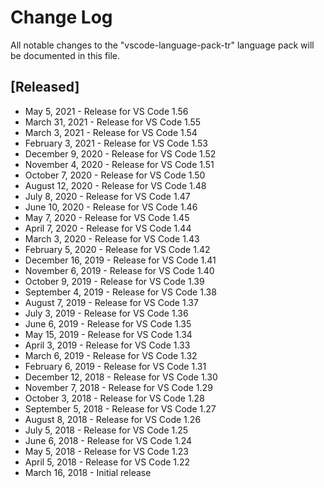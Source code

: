 # Change Log
All notable changes to the "vscode-language-pack-tr" language pack will be documented in this file.

## [Released]
* May 5, 2021 - Release for VS Code 1.56
* March 31, 2021 - Release for VS Code 1.55
* March 3, 2021 - Release for VS Code 1.54
* February 3, 2021 - Release for VS Code 1.53
* December 9, 2020 - Release for VS Code 1.52
* November 4, 2020 - Release for VS Code 1.51
* October 7, 2020 - Release for VS Code 1.50
* August 12, 2020 -  Release for VS Code 1.48
* July 8, 2020 -  Release for VS Code 1.47
* June 10, 2020 -  Release for VS Code 1.46
* May 7, 2020 -  Release for VS Code 1.45
* April 7, 2020 -  Release for VS Code 1.44
* March 3, 2020 -  Release for VS Code 1.43
* February 5, 2020 -  Release for VS Code 1.42
* December 16, 2019 -  Release for VS Code 1.41
* November 6, 2019 -  Release for VS Code 1.40
* October 9, 2019 - Release for VS Code 1.39
* September 4, 2019 - Release for VS Code 1.38
* August 7, 2019 - Release for VS Code 1.37
* July 3, 2019 - Release for VS Code 1.36
* June 6, 2019 - Release for VS Code 1.35
* May 15, 2019 - Release for VS Code 1.34
* April 3, 2019 - Release for VS Code 1.33
* March 6, 2019 - Release for VS Code 1.32
* February 6, 2019 - Release for VS Code 1.31
* December 12, 2018 - Release for VS Code 1.30
* November 7, 2018 - Release for VS Code 1.29
* October 3, 2018 - Release for VS Code 1.28
* September 5, 2018 - Release for VS Code 1.27
* August 8, 2018 - Release for VS Code 1.26
* July 5, 2018 - Release for VS Code 1.25
* June 6, 2018 - Release for VS Code 1.24
* May 5, 2018  - Release for VS Code 1.23
* April 5, 2018 - Release for VS Code 1.22
* March 16, 2018 - Initial release